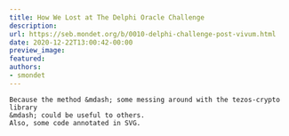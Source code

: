 ```yaml
---
title: How We Lost at The Delphi Oracle Challenge
description:
url: https://seb.mondet.org/b/0010-delphi-challenge-post-vivum.html
date: 2020-12-22T13:00:42-00:00
preview_image:
featured:
authors:
- smondet
---
```



    Because the method &mdash; some messing around with the tezos-crypto library
    &mdash; could be useful to others.
    Also, some code annotated in SVG.
   
